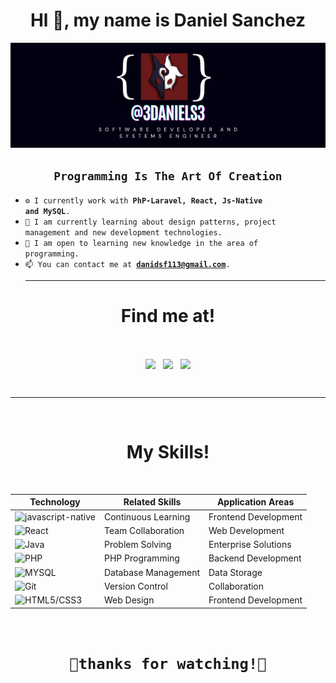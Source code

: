 <div align = "center"> <h1>Hl 👋, my name is Daniel Sanchez</h1> </div> 
<div align="center">
  <img src="https://github.com/3daniels3/3daniels3/blob/main/3daniels3%20banner.jpg" alt="3daniels3 banner" width="600"/>
</div>
<h2 align ="center"><code>Programming Is The Art Of Creation</code></h2>

- <code>⚙️ I currently work with **PhP-Laravel, React, Js-Native and MySQL**.</code>
- <code>🔬 I am currently learning about design patterns, project management and new development technologies.</code>
- <code>🔧 I am open to learning new knowledge in the area of ​​programming.</code>
- <code>📫 You can contact me at **danidsf113@gmail.com**.</code>
  <hr>
<h1 align="center">Find me at!</h1>

<br>
<p align="center">
<a href="https://www.linkedin.com/in/daniel-david-sanchez-florez-8550a12a1/" target="_blank"><img align="center" src="https://img.shields.io/badge/Daniel%20David%20Sanchez-blue?style=for-the-badge&logo=linkedin&logoColor=white&link=danidsf113%40gmail.com"></img></a>&nbsp;&nbsp;&nbsp;<a align="center" href="mailto:danidsf113@gmail.com" target="blank"><img align="center" src="https://img.shields.io/badge/DANIDSF113%40GMIAL.COM-red?style=for-the-badge&logo=gmail&logoColor=white&link=danidsf113%40gmail.com"></img></a>&nbsp;&nbsp;&nbsp;<a href="https://github.com/3daniels3"><img align="center" src="https://img.shields.io/badge/3DANIELS3-black?style=for-the-badge&logo=GITHUB&logoColor=WHITE"></img></a>
</p>

<Br>
<hr>
<Br>
<h1 align="center">My Skills! </h1>
<Br>

| Technology | Related Skills | Application Areas |
|------------|----------------|------------------|
| ![javascript-native](https://img.shields.io/badge/javascript-black?style=for-the-badge&logo=javascript&logoColor=WHITE) | Continuous Learning | Frontend Development |
| ![React](https://img.shields.io/badge/React-black?style=for-the-badge&logo=React&logoColor=WHITE) | Team Collaboration | Web Development |
| ![Java](https://img.shields.io/badge/java-black?style=for-the-badge&logo=netbeans&logoColor=WHITE) | Problem Solving | Enterprise Solutions |
| ![PHP](https://img.shields.io/badge/php-black?style=for-the-badge&logo=php&logoColor=WHITE) | PHP Programming | Backend Development |
| ![MYSQL](https://img.shields.io/badge/Mysql-black?style=for-the-badge&logo=Mysql&logoColor=WHITE) | Database Management | Data Storage |
| ![Git](https://img.shields.io/badge/git-black?style=for-the-badge&logo=git&logoColor=WHITE) | Version Control | Collaboration |
| ![HTML5/CSS3](https://img.shields.io/badge/Html-black?style=for-the-badge&logo=HTML5&logoColor=WHITE) | Web Design | Frontend Development |

<br>
<h1 align="center"> <code>🎩thanks for watching!🎩</code> </h1>

